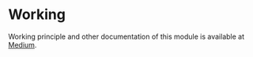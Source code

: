 # Working
Working principle and other documentation of this module is available at [Medium](https://medium.com/@thatisuday/creating-cli-executable-global-npm-module-5ef734febe32).
